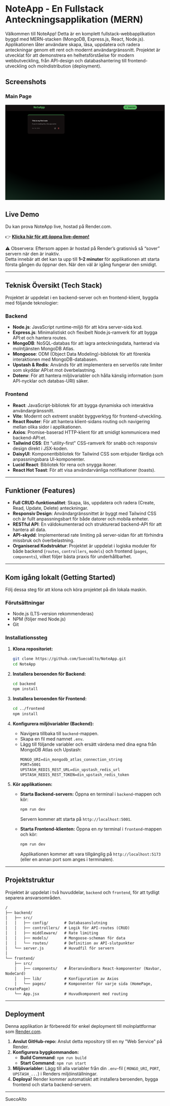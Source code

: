 # NoteApp - En Fullstack Anteckningsapplikation (MERN)

Välkommen till NoteApp\! Detta är en komplett fullstack-webbapplikation byggd med MERN-stacken (MongoDB, Express.js, React, Node.js). Applikationen låter användare skapa, läsa, uppdatera och radera anteckningar genom ett rent och modernt användargränssnitt. Projektet är utvecklat för att demonstrera en helhetsförståelse för modern webbutveckling, från API-design och databashantering till frontend-utveckling och molndistribution (deployment).

## Screenshots

### Main Page
![Main Page Screenshot](./1.Mainpage.png)

## Live Demo

Du kan prova NoteApp live, hostad på Render.com.

👉 [**Klicka här för att öppna live-demon!**](https://noteapp-m96q.onrender.com/)

⚠️ Observera: Eftersom appen är hostad på Render’s gratisnivå så “sover” servern när den är inaktiv.  
Detta innebär att det kan ta upp till **1–2 minuter** för applikationen att starta första gången du öppnar den. När den väl är igång fungerar den smidigt.

-----

## Teknisk Översikt (Tech Stack)

Projektet är uppdelat i en backend-server och en frontend-klient, byggda med följande teknologier:

### Backend

  * **Node.js**: JavaScript runtime-miljö för att köra server-sida kod.
  * **Express.js**: Minimalistiskt och flexibelt Node.js-ramverk för att bygga API:et och hantera routes.
  * **MongoDB**: NoSQL-databas för att lagra anteckningsdata, hanterad via molntjänsten MongoDB Atlas.
  * **Mongoose**: ODM (Object Data Modeling)-bibliotek för att förenkla interaktionen med MongoDB-databasen.
  * **Upstash & Redis**: Används för att implementera en serverlös rate limiter som skyddar API:et mot överbelastning.
  * **Dotenv**: För att hantera miljövariabler och hålla känslig information (som API-nycklar och databas-URI) säker.

### Frontend

  * **React**: JavaScript-bibliotek för att bygga dynamiska och interaktiva användargränssnitt.
  * **Vite**: Modernt och extremt snabbt byggverktyg för frontend-utveckling.
  * **React Router**: För att hantera klient-sidans routing och navigering mellan olika sidor i applikationen.
  * **Axios**: Promise-baserad HTTP-klient för att smidigt kommunicera med backend-API:et.
  * **Tailwind CSS**: Ett "utility-first" CSS-ramverk för snabb och responsiv design direkt i JSX-koden.
  * **DaisyUI**: Komponentbibliotek för Tailwind CSS som erbjuder färdiga och anpassningsbara UI-komponenter.
  * **Lucid React**: Bibliotek för rena och snygga ikoner.
  * **React Hot Toast**: För att visa användarvänliga notifikationer (toasts).

-----

## Funktioner (Features)

  * **Full CRUD-funktionalitet**: Skapa, läs, uppdatera och radera (Create, Read, Update, Delete) anteckningar.
  * **Responsiv Design**: Användargränssnittet är byggt med Tailwind CSS och är fullt anpassningsbart för både datorer och mobila enheter.
  * **RESTful API**: En väldokumenterad och strukturerad backend-API för att hantera all data.
  * **API-skydd**: Implementerad rate limiting på server-sidan för att förhindra missbruk och överbelastning.
  * **Organiserad Kodstruktur**: Projektet är uppdelat i logiska moduler för både backend (`routes`, `controllers`, `models`) och frontend (`pages`, `components`), vilket följer bästa praxis för underhållbarhet.

-----

## Kom igång lokalt (Getting Started)

Följ dessa steg för att klona och köra projektet på din lokala maskin.

### Förutsättningar

  * Node.js (LTS-version rekommenderas)
  * NPM (följer med Node.js)
  * Git

### Installationssteg

1.  **Klona repositoriet:**

    ```bash
    git clone https://github.com/SuecoAlto/NoteApp.git
    cd NoteApp
    ```

2.  **Installera beroenden för Backend:**

    ```bash
    cd backend
    npm install
    ```

3.  **Installera beroenden för Frontend:**

    ```bash
    cd ../frontend
    npm install
    ```

4.  **Konfigurera miljövariabler (Backend):**

      * Navigera tillbaka till `backend`-mappen.
      * Skapa en fil med namnet `.env`.
      * Lägg till följande variabler och ersätt värdena med dina egna från MongoDB Atlas och Upstash:
        ```
        MONGO_URI=din_mongodb_atlas_connection_string
        PORT=5001
        UPSTASH_REDIS_REST_URL=din_upstash_redis_url
        UPSTASH_REDIS_REST_TOKEN=din_upstash_redis_token
        ```

5.  **Kör applikationen:**

      * **Starta Backend-servern:** Öppna en terminal i `backend`-mappen och kör:

        ```bash
        npm run dev
        ```

        Servern kommer att starta på `http://localhost:5001`.

      * **Starta Frontend-klienten:** Öppna en *ny* terminal i `frontend`-mappen och kör:

        ```bash
        npm run dev
        ```

        Applikationen kommer att vara tillgänglig på `http://localhost:5173` (eller en annan port som anges i terminalen).

-----

## Projektstruktur

Projektet är uppdelat i två huvuddelar, `backend` och `frontend`, för att tydligt separera ansvarsområden.

```
/
├── backend/
│   ├── src/
│   │   ├── config/       # Databasanslutning
│   │   ├── controllers/  # Logik för API-routes (CRUD)
│   │   ├── middleware/   # Rate limiting
│   │   ├── models/       # Mongoose-scheman för data
│   │   └── routes/       # Definition av API-slutpunkter
│   └── server.js         # Huvudfil för servern
│
└── frontend/
    ├── src/
    │   ├── components/   # Återanvändbara React-komponenter (Navbar, NodeCard)
    │   ├── lib/          # Konfiguration av Axios
    │   └── pages/        # Komponenter för varje sida (HomePage, CreatePage)
    └── App.jsx           # Huvudkomponent med routing
```

-----

## Deployment

Denna applikation är förberedd för enkel deployment till molnplattformar som [Render.com](https://render.com/).

1.  **Anslut GitHub-repo:** Anslut detta repository till en ny "Web Service" på Render.
2.  **Konfigurera byggkommandon:**
      * **Build Command**: `npm run build`
      * **Start Command**: `npm run start`
3.  **Miljövariabler:** Lägg till alla variabler från din `.env`-fil ( `MONGO_URI`, `PORT`, `UPSTASH_...`) i Renders miljöinställningar.
4.  **Deploya\!** Render kommer automatiskt att installera beroenden, bygga frontend och starta backend-servern.

-----

SuecoAlto